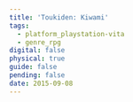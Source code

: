 ```yaml
---
title: 'Toukiden: Kiwami'
tags:
  - platform_playstation-vita
  - genre_rpg
digital: false
physical: true
guide: false
pending: false
date: 2015-09-08
---
```

